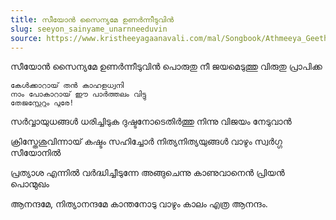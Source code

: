 ```yaml
---
title: സീയോൻ സൈന്യമേ ഉണർന്നീടുവിൻ
slug: seeyon_sainyame_unarnneeduvin
source: https://www.kristheeyagaanavali.com/mal/Songbook/Athmeeya_Geethangal/Seeyon_sainyame_unarnneeduvin
---
```


സീയോൻ സൈന്യമേ ഉണർന്നീടുവിൻ
പൊരുതു നീ ജയമെടുത്തു
വിരുതു പ്രാപിക്ക

    കേൾക്കാറായ് തൻ കാഹളധ്വനി
    നാം പോകാറായ് ഈ പാർത്തലം വിട്ടു
    തേജസ്സേറും പുരേ!

സർവ്വായുധങ്ങൾ ധരിച്ചിടുക
ദുഷ്ടനോടെതിർത്തു നിന്നു
വിജയം നേടുവാൻ

ക്രിസ്തേശുവിന്നായ് കഷ്ടം സഹിച്ചോർ
നിത്യനിത്യയുങ്ങൾ വാഴും
സ്വർഗ്ഗ സീയോനിൽ

പ്രത്യാശ എന്നിൽ വർദ്ധിച്ചീടുന്നേ
അങ്ങുചെന്നു കാണുവാനെൻ
പ്രിയൻ പൊന്മുഖം

ആനന്ദമേ, നിത്യാനന്ദമേ
കാന്തനോടു വാഴും കാലം
എത്ര ആനന്ദം.
